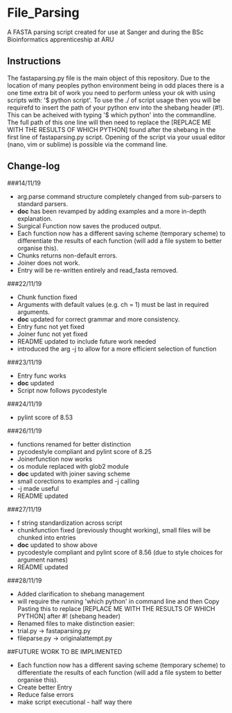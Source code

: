 # File_Parsing
A FASTA parsing script created for use at Sanger and during the BSc Bioinformatics apprenticeship at ARU

## Instructions
The fastaparsing.py file is the main object of this repository. Due to the location of many peoples python environment being in odd places there is a one time extra bit of work you need to perform unless your ok with using scripts with: '$ python script'.
To use the ./ of script usage then you will be requirefd to insert the path of your python env into the shebang header (#!).
This can be acheived with typing '$ which python' into the commandline. The full path of this one line will then need to replace the [REPLACE ME WITH THE RESULTS OF WHICH PYTHON] found after the shebang in the first line of fastaparsing.py script.
Opening of the script via your usual editor (nano, vim or sublime) is possible via the command line.

## Change-log

###14/11/19
- arg.parse command structure completely changed from sub-parsers to standard parsers.
- __doc__ has been revamped by adding examples and a more
  in-depth explanation.
- Surgical Function now saves the produced output.
- Each function now has a different saving scheme (temporary
  scheme) to differentiate the results of each function (will add a file system to better organise this).
- Chunks returns non-default errors.
- Joiner does not work.
- Entry will be re-written entirely and read_fasta removed.

###22/11/19	
- Chunk function fixed
- Arguments with default values (e.g. ch = 1) must be last in required arguments.
- __doc__ updated for correct grammar and more consistency.
- Entry func not yet fixed
- Joiner func not yet fixed
- README updated to include future work needed
- introduced the arg -j to allow for a more efficient selection
  of function

###23/11/19	
- Entry func works
- __doc__ updated
- Script now follows pycodestyle

###24/11/19	
- pylint score of 8.53

###26/11/19	
- functions renamed for better distinction
- pycodestyle compliant and pylint score of 8.25
- Joinerfunction now works
- os module replaced with glob2 module
- __doc__ updated with joiner saving scheme
- small corections to examples and -j calling
- -j made useful
- README updated

###27/11/19	
- f string standardization across script
- chunkfunction fixed (previously thought working), small files will be chunked into entries
- __doc__ updated to show above
- pycodestyle compliant and pylint score of 8.56 (due to style choices for argument names)
- README updated

###28/11/19	
- Added clarification to shebang management
- will require the running 'which python' in command line and then Copy Pasting this to replace 
[REPLACE ME WITH THE RESULTS OF WHICH PYTHON] after #! (shebang header)
- Renamed files to make distinction easier:
- trial.py -> fastaparsing.py
- fileparse.py -> originalattempt.py

##FUTURE WORK TO BE IMPLIMENTED
- Each function now has a different saving scheme (temporary
  scheme) to differentiate the results of each function (will add a file system to better organise this).
- Create better Entry
- Reduce false errors
- make script executional - half way there 
